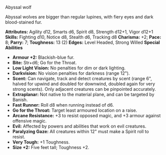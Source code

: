 Abyssal wolf

Abyssal wolves are bigger than regular lupines, with fiery eyes and
dark blood-stained fur.

**Attributes:** Agility d12, Smarts d6, Spirit d8, Strength d12+1, Vigor
d12+1
**Skills:** Fighting d10, Notice d8, Stealth d6, Tracking d8
**Charisma:** +2; **Pace:** 8; **Parry:** 7; **Toughness:** 13 (2)
**Edges:** Level Headed, Strong Willed
**Special Abilities**
- **Armour +2:** Blackish-blue fur.
- **Bite:** Str+d6; Go for the Throat.
- **Low Light Vision:** No penalties for dim or dark lighting.
- **Darkvision:** No vision penalties for darkness (range 12").
- **Scent:** Can navigate, track and detect creatures by scent (range
6", halved for upwind and doubled for downwind, doubled again for very
strong scents). Only adjacent creatures can be pinpointed accurately.
- **Extraplanar:** Not native to the material plane, and can be targeted
by Banish.
- **Fast Runner:** Roll d8 when running instead of d6.
- **Go for the Throat:** Target least armoured location on a raise.
- **Arcane Resistance:** +3 to resist opposed magic, and +3 armour
against offensive magic.
- **Evil:** Affected by powers and abilities that work on evil
creatures.
- **Paralyzing Gaze:** All creatures within 12" must make a Spirit roll
to resist.
- **Very Tough:** +1 Toughness.
- **Size +2:** Five feet tall; Toughness +2.

